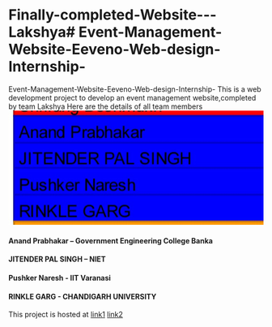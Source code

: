 # Finally-completed-Website---Lakshya# Event-Management-Website-Eeveno-Web-design-Internship-
Event-Management-Website-Eeveno-Web-design-Internship-
This is a web development project to develop an event management website,completed by team Lakshya
Here are the details of all team members
![](https://raw.githubusercontent.com/anandprabhakar0507/Finally-completed-Website---Lakshya/main/team%20members.jpg)

#### Anand Prabhakar – Government Engineering College Banka
#### JITENDER PAL SINGH – NIET
#### Pushker Naresh - IIT Varanasi
#### RINKLE GARG - CHANDIGARH UNIVERSITY


This project is hosted at [link1](https://anandprabhakar0507.github.io/Finally-completed-Website---Lakshya/)
                           [link2](https://git.io/JTpRg)
